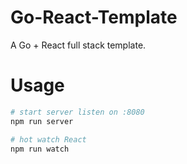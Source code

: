 # Go-React-Template
A Go + React full stack template.

# Usage
```sh
# start server listen on :8080
npm run server

# hot watch React 
npm run watch
```